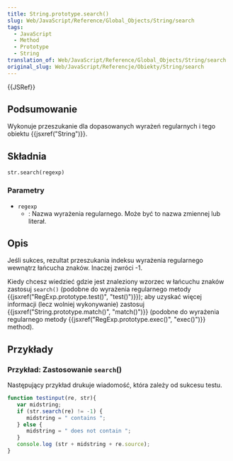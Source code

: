 ```yaml
---
title: String.prototype.search()
slug: Web/JavaScript/Reference/Global_Objects/String/search
tags:
  - JavaScript
  - Method
  - Prototype
  - String
translation_of: Web/JavaScript/Reference/Global_Objects/String/search
original_slug: Web/JavaScript/Referencje/Obiekty/String/search
---
```

{{JSRef}}

## Podsumowanie

Wykonuje przeszukanie dla dopasowanych wyrażeń regularnych i tego obiektu {{jsxref("String")}}.

## Składnia

    str.search(regexp)

### Parametry

- `regexp`
  - : Nazwa wyrażenia regularnego. Może być to nazwa zmiennej lub literał.

## Opis

Jeśli sukces, rezultat przeszukania indeksu wyrażenia regularnego wewnątrz łańcucha znaków. Inaczej zwróci -1.

Kiedy chcesz wiedzieć gdzie jest znaleziony wzorzec w łańcuchu znaków zastosuj `search()` (podobne do wyrażenia regularnego metody {{jsxref("RegExp.prototype.test()", "test()")}}); aby uzyskać więcej informacji (lecz wolniej wykonywanie) zastosuj {{jsxref("String.prototype.match()", "match()")}} (podobne do wyrażenia regularnego metody {{jsxref("RegExp.prototype.exec()", "exec()")}} method).

## Przykłady

### Przykład: Zastosowanie `search`()

Następujący przykład drukuje wiadomość, która zależy od sukcesu testu.

```js
function testinput(re, str){
   var midstring;
   if (str.search(re) != -1) {
      midstring = " contains ";
   } else {
      midstring = " does not contain ";
   }
   console.log (str + midstring + re.source);
}
```
